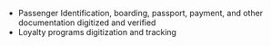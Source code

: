 - Passenger Identification, boarding, passport, payment, and other documentation digitized and verified
- Loyalty programs digitization and tracking
